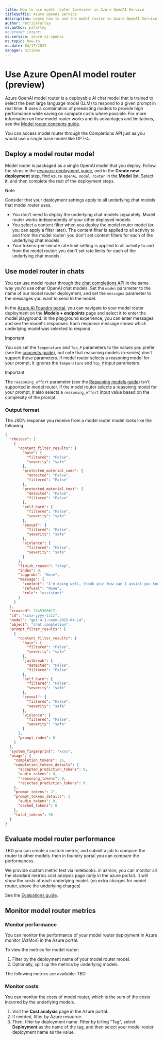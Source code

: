 ```yaml
---
title: How to use model router (preview) in Azure OpenAI Service
titleSuffix: Azure OpenAI Service
description: Learn how to use the model router in Azure OpenAI Service to select the best model for your task.
author: PatrickFarley
ms.author: pafarley 
#customer intent: 
ms.service: azure-ai-openai
ms.topic: how-to
ms.date: 04/17/2025
manager: nitinme
---
```


# Use Azure OpenAI model router (preview)

Azure OpenAI model router is a deployable AI chat model that is trained to select the best large language model (LLM) to respond to a given prompt in real time. It uses a combination of preexisting models to provide high performance while saving on compute costs where possible. For more information on how model router works and its advantages and limitations, see the [Model router concepts guide](../concepts/model-router.md).

You can access model router through the Completions API just as you would use a single base model like GPT-4.

## Deploy a model router model

Model router is packaged as a single OpenAI model that you deploy. Follow the steps in the [resource deployment guide](/azure/ai-services/openai/how-to/create-resource), and in the **Create new deployment** step, find `Azure OpenAI model router` in the **Model** list. Select it, and then complete the rest of the deployment steps.

> [!NOTE]
> Consider that your deployment settings apply to all underlying chat models that model router uses.
> - You don't need to deploy the underlying chat models separately. Model router works independently of your other deployed models.
> - You select a content filter when you deploy the model router model (or you can apply a filter later). The content filter is applied to all activity to and from the model router: you don't set content filters for each of the underlying chat models.
> - Your tokens-per-minute rate limit setting is applied to all activity to and from the model router: you don't set rate limits for each of the underlying chat models.

## Use model router in chats

You can use model router through the [chat completions API](/azure/ai-services/openai/chatgpt-quickstart) in the same way you'd use other OpenAI chat models. Set the `model` parameter to the name of our model router deployment, and set the `messages` parameter to the messages you want to send to the model.

In the [Azure AI Foundry portal](https://ai.azure.com/), you can navigate to your model router deployment on the **Models + endpoints** page and select it to enter the model playground. In the playground experience, you can enter messages and see the model's responses. Each response message shows which underlying model was selected to respond.


> [!IMPORTANT]
> You can set the `Temperature` and `Top_P` parameters to the values you prefer (see the [concepts guide](/azure/ai-services/openai/concepts/prompt-engineering?tabs=chat#temperature-and-top_p-parameters)), but note that reasoning models (o-series) don't support these parameters. If model router selects a reasoning model for your prompt, it ignores the `Temperature` and `Top_P` input parameters.

> [!IMPORTANT]
> The `reasoning_effort` parameter (see the [Reasoning models guide](/azure/ai-services/openai/how-to/reasoning?tabs=python-secure#reasoning-effort)) isn't supported in model router. If the model router selects a reasoning model for your prompt, it also selects a `reasoning_effort` input value based on the complexity of the prompt.

### Output format 

The JSON response you receive from a model router model looks like the following.

```json
{
  "choices": [
    {
      "content_filter_results": {
        "hate": {
          "filtered": "False",
          "severity": "safe"
        },
        "protected_material_code": {
          "detected": "False",
          "filtered": "False"
        },
        "protected_material_text": {
          "detected": "False",
          "filtered": "False"
        },
        "self_harm": {
          "filtered": "False",
          "severity": "safe"
        },
        "sexual": {
          "filtered": "False",
          "severity": "safe"
        },
        "violence": {
          "filtered": "False",
          "severity": "safe"
        }
      },
      "finish_reason": "stop",
      "index": 0,
      "logprobs": "None",
      "message": {
        "content": "I'm doing well, thank you! How can I assist you today?",
        "refusal": "None",
        "role": "assistant"
      }
    }
  ],
  "created": 1745308617,
  "id": "xxxx-yyyy-zzzz",
  "model": "gpt-4.1-nano-2025-04-14",
  "object": "chat.completion",
  "prompt_filter_results": [
    {
      "content_filter_results": {
        "hate": {
          "filtered": "False",
          "severity": "safe"
        },
        "jailbreak": {
          "detected": "False",
          "filtered": "False"
        },
        "self_harm": {
          "filtered": "False",
          "severity": "safe"
        },
        "sexual": {
          "filtered": "False",
          "severity": "safe"
        },
        "violence": {
          "filtered": "False",
          "severity": "safe"
        }
      },
      "prompt_index": 0
    }
  ],
  "system_fingerprint": "xxxx",
  "usage": {
    "completion_tokens": 15,
    "completion_tokens_details": {
      "accepted_prediction_tokens": 0,
      "audio_tokens": 0,
      "reasoning_tokens": 0,
      "rejected_prediction_tokens": 0
    },
    "prompt_tokens": 21,
    "prompt_tokens_details": {
      "audio_tokens": 0,
      "cached_tokens": 0
    },
    "total_tokens": 36
  }
}
```


## Evaluate model router performance

TBD
you can create a custom metric, and submit a job to compare the router to other models. then in foundry portal you can compare the performances. 

We provide custom metric test via notebooks.
in azmon, you can monitor all the standard metrics
cost analysis page (only in the azure portal). it will show the costs of each underlying model. (no extra charges for model router, above the underlying charges)

See the [Evaluations guide](/azure/ai-services/openai/how-to/evaluations?tabs=question-eval-input).

## Monitor model router metrics

### Monitor performance

You can monitor the performance of your model router deployment in Azure monitor (AzMon) in the Azure portal. 

To view the metrics for model router: 
1. Filter by the deployment name of your model router model.
1. Optionally, split up the metrics by underlying models.

The following metrics are available: TBD

### Monitor costs

You can monitor the costs of model router, which is the sum of the costs incurred by the underlying models.
1. Visit the **Cost analysis** page in the Azure portal.
1. If needed, filter by Azure resource.
1. Then, filter by deployment name: Filter by billing "Tag", select **Deployment** as the name of the tag, and then select your model router deployment name as the value.

